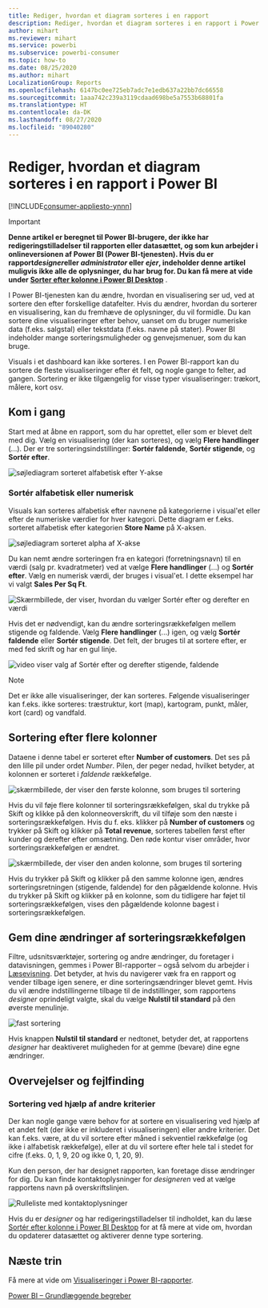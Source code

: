 ```yaml
---
title: Rediger, hvordan et diagram sorteres i en rapport
description: Rediger, hvordan et diagram sorteres i en rapport i Power BI
author: mihart
ms.reviewer: mihart
ms.service: powerbi
ms.subservice: powerbi-consumer
ms.topic: how-to
ms.date: 08/25/2020
ms.author: mihart
LocalizationGroup: Reports
ms.openlocfilehash: 6147bc0ee725eb7adc7e1edb637a22bb7dc66558
ms.sourcegitcommit: 1aaa742c239a3119cdaad698be5a7553b68801fa
ms.translationtype: HT
ms.contentlocale: da-DK
ms.lasthandoff: 08/27/2020
ms.locfileid: "89040280"
---
```

# <a name="change-how-a-chart-is-sorted-in-a-power-bi-report"></a>Rediger, hvordan et diagram sorteres i en rapport i Power BI

[!INCLUDE[consumer-appliesto-ynnn](../includes/consumer-appliesto-ynnn.md)]


> [!IMPORTANT]
> **Denne artikel er beregnet til Power BI-brugere, der ikke har redigeringstilladelser til rapporten eller datasættet, og som kun arbejder i onlineversionen af Power BI (Power BI-tjenesten). Hvis du er rapport*designer*eller *administrator* eller *ejer*, indeholder denne artikel muligvis ikke alle de oplysninger, du har brug for. Du kan få mere at vide under [Sorter efter kolonne i Power BI Desktop](../create-reports/desktop-sort-by-column.md)** .

I Power BI-tjenesten kan du ændre, hvordan en visualisering ser ud, ved at sortere den efter forskellige datafelter. Hvis du ændrer, hvordan du sorterer en visualisering, kan du fremhæve de oplysninger, du vil formidle. Du kan sortere dine visualiseringer efter behov, uanset om du bruger numeriske data (f.eks. salgstal) eller tekstdata (f.eks. navne på stater). Power BI indeholder mange sorteringsmuligheder og genvejsmenuer, som du kan bruge. 

Visuals i et dashboard kan ikke sorteres. I en Power BI-rapport kan du sortere de fleste visualiseringer efter ét felt, og nogle gange to felter, ad gangen. Sortering er ikke tilgængelig for visse typer visualiseringer: trækort, målere, kort osv. 

## <a name="get-started"></a>Kom i gang

Start med at åbne en rapport, som du har oprettet, eller som er blevet delt med dig. Vælg en visualisering (der kan sorteres), og vælg **Flere handlinger** (...).  Der er tre sorteringsindstillinger: **Sortér faldende**, **Sortér stigende**, og **Sortér efter**. 
    

![søjlediagram sorteret alfabetisk efter Y-akse](media/end-user-change-sort/power-bi-actions.png)

### <a name="sort-alphabetically-or-numerically"></a>Sortér alfabetisk eller numerisk

Visuals kan sorteres alfabetisk efter navnene på kategorierne i visual'et eller efter de numeriske værdier for hver kategori. Dette diagram er f.eks. sorteret alfabetisk efter kategorien **Store Name** på X-aksen.

![søjlediagram sorteret alpha af X-akse](media/end-user-change-sort/powerbi-sort-category.png)

Du kan nemt ændre sorteringen fra en kategori (forretningsnavn) til en værdi (salg pr. kvadratmeter) ved at vælge **Flere handlinger** (...) og **Sortér efter**. Vælg en numerisk værdi, der bruges i visual'et.  I dette eksempel har vi valgt **Sales Per Sq Ft**.

![Skærmbillede, der viser, hvordan du vælger Sortér efter og derefter en værdi](media/end-user-change-sort/power-bi-sort-value.png)

Hvis det er nødvendigt, kan du ændre sorteringsrækkefølgen mellem stigende og faldende.  Vælg **Flere handlinger** (...) igen, og vælg **Sortér faldende** eller **Sortér stigende**. Det felt, der bruges til at sortere efter, er med fed skrift og har en gul linje.

   ![video viser valg af Sortér efter og derefter stigende, faldende](media/end-user-change-sort/sort.gif)

> [!NOTE]
> Det er ikke alle visualiseringer, der kan sorteres. Følgende visualiseringer kan f.eks. ikke sorteres: træstruktur, kort (map), kartogram, punkt, måler, kort (card) og vandfald.

## <a name="sorting-by-multiple-columns"></a>Sortering efter flere kolonner
Dataene i denne tabel er sorteret efter **Number of customers**.  Det ses på den lille pil under ordet *Number*. Pilen, der peger nedad, hvilket betyder, at kolonnen er sorteret i *faldende* rækkefølge.

![skærmbillede, der viser den første kolonne, som bruges til sortering](media/end-user-change-sort/power-bi-sort-column.png)


Hvis du vil føje flere kolonner til sorteringsrækkefølgen, skal du trykke på Skift og klikke på den kolonneoverskrift, du vil tilføje som den næste i sorteringsrækkefølgen. Hvis du f. eks. klikker på **Number of customers** og trykker på Skift og klikker på **Total revenue**, sorteres tabellen først efter kunder og derefter efter omsætning. Den røde kontur viser områder, hvor sorteringsrækkefølgen er ændret.

![skærmbillede, der viser den anden kolonne, som bruges til sortering](media/end-user-change-sort/power-bi-sort-second.png)

Hvis du trykker på Skift og klikker på den samme kolonne igen, ændres sorteringsretningen (stigende, faldende) for den pågældende kolonne. Hvis du trykker på Skift og klikker på en kolonne, som du tidligere har føjet til sorteringsrækkefølgen, vises den pågældende kolonne bagest i sorteringsrækkefølgen.


## <a name="saving-changes-you-make-to-sort-order"></a>Gem dine ændringer af sorteringsrækkefølgen
Filtre, udsnitsværktøjer, sortering og andre ændringer, du foretager i datavisningen, gemmes i Power BI-rapporter – også selvom du arbejder i [Læsevisning](end-user-reading-view.md). Det betyder, at hvis du navigerer væk fra en rapport og vender tilbage igen senere, er dine sorteringsændringer blevet gemt.  Hvis du vil ændre indstillingerne tilbage til de indstillinger, som rapportens *designer* oprindeligt valgte, skal du vælge **Nulstil til standard** på den øverste menulinje. 

![fast sortering](media/end-user-change-sort/power-bi-reset.png)

Hvis knappen **Nulstil til standard** er nedtonet, betyder det, at rapportens *designer* har deaktiveret muligheden for at gemme (bevare) dine egne ændringer.

<a name="other"></a>
## <a name="considerations-and-troubleshooting"></a>Overvejelser og fejlfinding

### <a name="sorting-using-other-criteria"></a>Sortering ved hjælp af andre kriterier
Der kan nogle gange være behov for at sortere en visualisering ved hjælp af et andet felt (der ikke er inkluderet i visualiseringen) eller andre kriterier.  Det kan f.eks. være, at du vil sortere efter måned i sekventiel rækkefølge (og ikke i alfabetisk rækkefølge), eller at du vil sortere efter hele tal i stedet for cifre (f.eks. 0, 1, 9, 20 og ikke 0, 1, 20, 9).  

Kun den person, der har designet rapporten, kan foretage disse ændringer for dig. Du kan finde kontaktoplysninger for *designeren* ved at vælge rapportens navn på overskriftslinjen.

![Rulleliste med kontaktoplysninger](media/end-user-change-sort/power-bi-header.png)

Hvis du er *designer* og har redigeringstilladelser til indholdet, kan du læse [Sortér efter kolonne i Power BI Desktop](../create-reports/desktop-sort-by-column.md) for at få mere at vide om, hvordan du opdaterer datasættet og aktiverer denne type sortering.

## <a name="next-steps"></a>Næste trin
Få mere at vide om [Visualiseringer i Power BI-rapporter](end-user-visualizations.md).

[Power BI – Grundlæggende begreber](end-user-basic-concepts.md)
